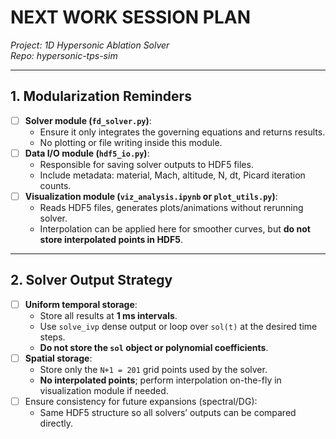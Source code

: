 # NEXT WORK SESSION PLAN
*Project: 1D Hypersonic Ablation Solver*  
*Repo: hypersonic-tps-sim*

---

## 1. Modularization Reminders
- [ ] **Solver module (`fd_solver.py`)**:  
    - Ensure it only integrates the governing equations and returns results.  
    - No plotting or file writing inside this module.  
- [ ] **Data I/O module (`hdf5_io.py`)**:  
    - Responsible for saving solver outputs to HDF5 files.  
    - Include metadata: material, Mach, altitude, N, dt, Picard iteration counts.  
- [ ] **Visualization module (`viz_analysis.ipynb` or `plot_utils.py`)**:  
    - Reads HDF5 files, generates plots/animations without rerunning solver.  
    - Interpolation can be applied here for smoother curves, but **do not store interpolated points in HDF5**.  

---

## 2. Solver Output Strategy
- [ ] **Uniform temporal storage**:
    - Store all results at **1 ms intervals**.  
    - Use `solve_ivp` dense output or loop over `sol(t)` at the desired time steps.  
    - **Do not store the `sol` object or polynomial coefficients**.  
- [ ] **Spatial storage**:
    - Store only the `N+1 = 201` grid points used by the solver.  
    - **No interpolated points**; perform interpolation on-the-fly in visualization module if needed.  
- [ ] Ensure consistency for future expansions (spectral/DG):
    - Same HDF5 structure so all solvers’ outputs can be compared directly.  
